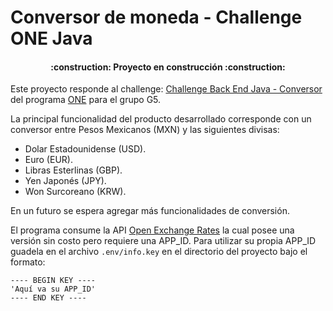 # Conversor de moneda - Challenge ONE Java

<h4 align="center">:construction: Proyecto en construcción :construction:</h4>

Este proyecto responde al challenge: [Challenge Back End Java - Conversor](https://www.aluracursos.com/challenges/oracle-one-back-end/conversordemoneda/sprint01) del programa [ONE](https://www.oracle.com/mx/education/oracle-next-education/) para el grupo G5.

La principal funcionalidad del producto desarrollado corresponde con un conversor entre Pesos Mexicanos (MXN) y las siguientes divisas:

* Dolar Estadounidense (USD).
* Euro (EUR).
* Libras Esterlinas (GBP).
* Yen Japonés (JPY).
* Won Surcoreano (KRW).

En un futuro se espera agregar más funcionalidades de conversión.

El programa consume la API [Open Exchange Rates](https://openexchangerates.org/) la cual posee una versión sin costo pero requiere una APP_ID. Para utilizar su propia APP_ID guadela en el archivo `.env/info.key` en el directorio del proyecto bajo el formato:

```
---- BEGIN KEY ----
'Aquí va su APP_ID' 
---- END KEY ----
```
